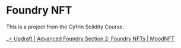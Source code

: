 # Foundry NFT

This is a project from the Cyfrin Solidity Course.

\_[⭐️ Updraft | Advanced Foundry Section 2: Foundry NFTs | MoodNFT](https://github.com/Cyfrin/foundry-nft-cu)
